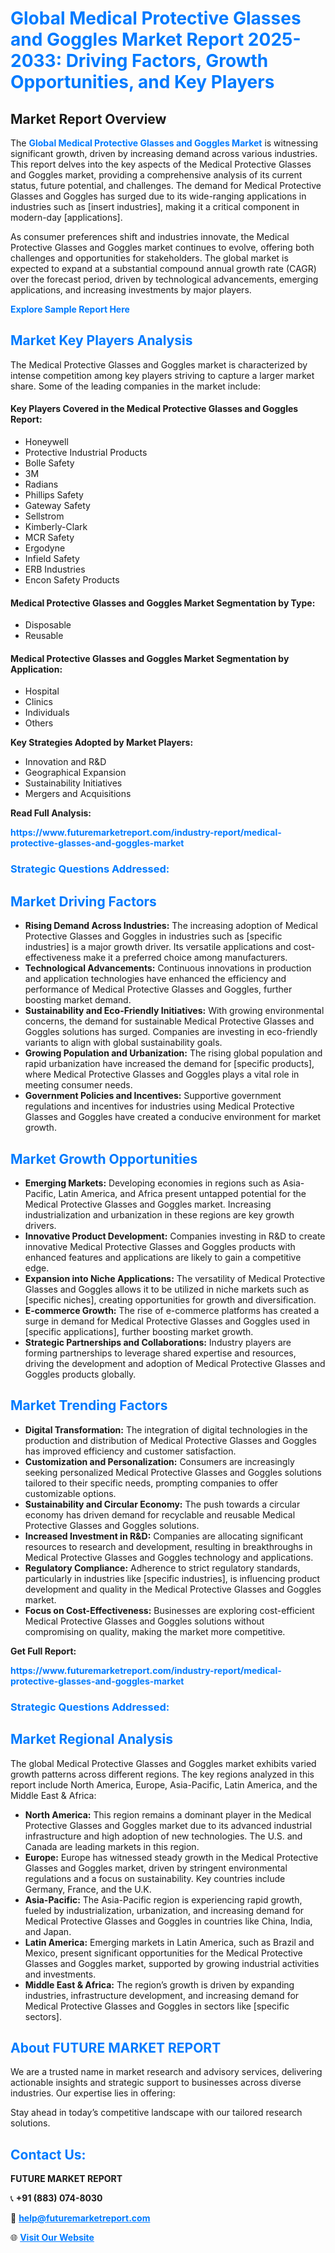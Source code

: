 <h1 style="color: #007BFF;">Global Medical Protective Glasses and Goggles Market Report 2025-2033: Driving Factors, Growth Opportunities, and Key Players</h1>

<section id="overview">
<h2>Market Report Overview</h2>
<p>The <a href="https://www.futuremarketreport.com/industry-report/medical-protective-glasses-and-goggles-market" style="color: #007BFF; text-decoration: none;"><strong>Global Medical Protective Glasses and Goggles Market</strong></a> is witnessing significant growth, driven by increasing demand across various industries. This report delves into the key aspects of the Medical Protective Glasses and Goggles market, providing a comprehensive analysis of its current status, future potential, and challenges. The demand for Medical Protective Glasses and Goggles has surged due to its wide-ranging applications in industries such as [insert industries], making it a critical component in modern-day [applications].</p>
<p>As consumer preferences shift and industries innovate, the Medical Protective Glasses and Goggles market continues to evolve, offering both challenges and opportunities for stakeholders. The global market is expected to expand at a substantial compound annual growth rate (CAGR) over the forecast period, driven by technological advancements, emerging applications, and increasing investments by major players.</p>
</section>

<section id="overview">
<p><a href="https://www.futuremarketreport.com/request-sample/reportId=64555" style="color: #007BFF; text-decoration: none;"><strong>Explore Sample Report Here</strong></a></p>
</section>

<section id="key-players">
<h2 style="color: #007BFF;">Market Key Players Analysis</h2>
<p>The Medical Protective Glasses and Goggles market is characterized by intense competition among key players striving to capture a larger market share. Some of the leading companies in the market include:</p>
<h4>Key Players Covered in the Medical Protective Glasses and Goggles Report:</h4>
<ul><li>Honeywell</li><li>Protective Industrial Products</li><li>Bolle Safety</li><li>3M</li><li>Radians</li><li>Phillips Safety</li><li>Gateway Safety</li><li>Sellstrom</li><li>Kimberly-Clark</li><li>MCR Safety</li><li>Ergodyne</li><li>Infield Safety</li><li>ERB Industries</li><li>Encon Safety Products</li></ul>
<h4>Medical Protective Glasses and Goggles Market Segmentation by Type:</h4>
<ul><li>Disposable</li><li>Reusable</li></ul>

<h4>Medical Protective Glasses and Goggles Market Segmentation by Application:</h4>
<ul><li>Hospital</li><li>Clinics</li><li>Individuals</li><li>Others</li></ul>
<p><strong>Key Strategies Adopted by Market Players:</strong></p>
<ul>
<li>Innovation and R&D</li>
<li>Geographical Expansion</li>
<li>Sustainability Initiatives</li>
<li>Mergers and Acquisitions</li>
</ul>
</section>

<section>
<p><strong>Read Full Analysis: </strong></p><a href="https://www.futuremarketreport.com/industry-report/medical-protective-glasses-and-goggles-market" style="color: #007BFF; text-decoration: none;"><strong>https://www.futuremarketreport.com/industry-report/medical-protective-glasses-and-goggles-market</strong></a>
<h3 style="color: #007BFF;">Strategic Questions Addressed:</h3>
</section>

<section id="driving-factors">
<h2 style="color: #007BFF;">Market Driving Factors</h2>
<ul>
<li><strong>Rising Demand Across Industries:</strong> The increasing adoption of Medical Protective Glasses and Goggles in industries such as [specific industries] is a major growth driver. Its versatile applications and cost-effectiveness make it a preferred choice among manufacturers.</li>
<li><strong>Technological Advancements:</strong> Continuous innovations in production and application technologies have enhanced the efficiency and performance of Medical Protective Glasses and Goggles, further boosting market demand.</li>
<li><strong>Sustainability and Eco-Friendly Initiatives:</strong> With growing environmental concerns, the demand for sustainable Medical Protective Glasses and Goggles solutions has surged. Companies are investing in eco-friendly variants to align with global sustainability goals.</li>
<li><strong>Growing Population and Urbanization:</strong> The rising global population and rapid urbanization have increased the demand for [specific products], where Medical Protective Glasses and Goggles plays a vital role in meeting consumer needs.</li>
<li><strong>Government Policies and Incentives:</strong> Supportive government regulations and incentives for industries using Medical Protective Glasses and Goggles have created a conducive environment for market growth.</li>
</ul>
</section>

<section id="growth-opportunities">
<h2 style="color: #007BFF;">Market Growth Opportunities</h2>
<ul>
<li><strong>Emerging Markets:</strong> Developing economies in regions such as Asia-Pacific, Latin America, and Africa present untapped potential for the Medical Protective Glasses and Goggles market. Increasing industrialization and urbanization in these regions are key growth drivers.</li>
<li><strong>Innovative Product Development:</strong> Companies investing in R&D to create innovative Medical Protective Glasses and Goggles products with enhanced features and applications are likely to gain a competitive edge.</li>
<li><strong>Expansion into Niche Applications:</strong> The versatility of Medical Protective Glasses and Goggles allows it to be utilized in niche markets such as [specific niches], creating opportunities for growth and diversification.</li>
<li><strong>E-commerce Growth:</strong> The rise of e-commerce platforms has created a surge in demand for Medical Protective Glasses and Goggles used in [specific applications], further boosting market growth.</li>
<li><strong>Strategic Partnerships and Collaborations:</strong> Industry players are forming partnerships to leverage shared expertise and resources, driving the development and adoption of Medical Protective Glasses and Goggles products globally.</li>
</ul>
</section>

<section id="trending-factors">
<h2 style="color: #007BFF;">Market Trending Factors</h2>
<ul>
<li><strong>Digital Transformation:</strong> The integration of digital technologies in the production and distribution of Medical Protective Glasses and Goggles has improved efficiency and customer satisfaction.</li>
<li><strong>Customization and Personalization:</strong> Consumers are increasingly seeking personalized Medical Protective Glasses and Goggles solutions tailored to their specific needs, prompting companies to offer customizable options.</li>
<li><strong>Sustainability and Circular Economy:</strong> The push towards a circular economy has driven demand for recyclable and reusable Medical Protective Glasses and Goggles solutions.</li>
<li><strong>Increased Investment in R&D:</strong> Companies are allocating significant resources to research and development, resulting in breakthroughs in Medical Protective Glasses and Goggles technology and applications.</li>
<li><strong>Regulatory Compliance:</strong> Adherence to strict regulatory standards, particularly in industries like [specific industries], is influencing product development and quality in the Medical Protective Glasses and Goggles market.</li>
<li><strong>Focus on Cost-Effectiveness:</strong> Businesses are exploring cost-efficient Medical Protective Glasses and Goggles solutions without compromising on quality, making the market more competitive.</li>
</ul>
</section>

<section>
<p><strong>Get Full Report: </strong></p><a href="https://www.futuremarketreport.com/industry-report/medical-protective-glasses-and-goggles-market" style="color: #007BFF; text-decoration: none;"><strong>https://www.futuremarketreport.com/industry-report/medical-protective-glasses-and-goggles-market</strong></a>
<h3 style="color: #007BFF;">Strategic Questions Addressed:</h3>
</section>


<section id="regional-analysis">
<h2 style="color: #007BFF;">Market Regional Analysis</h2>
<p>The global Medical Protective Glasses and Goggles market exhibits varied growth patterns across different regions. The key regions analyzed in this report include North America, Europe, Asia-Pacific, Latin America, and the Middle East & Africa:</p>
<ul>
<li><strong>North America:</strong> This region remains a dominant player in the Medical Protective Glasses and Goggles market due to its advanced industrial infrastructure and high adoption of new technologies. The U.S. and Canada are leading markets in this region.</li>
<li><strong>Europe:</strong> Europe has witnessed steady growth in the Medical Protective Glasses and Goggles market, driven by stringent environmental regulations and a focus on sustainability. Key countries include Germany, France, and the U.K.</li>
<li><strong>Asia-Pacific:</strong> The Asia-Pacific region is experiencing rapid growth, fueled by industrialization, urbanization, and increasing demand for Medical Protective Glasses and Goggles in countries like China, India, and Japan.</li>
<li><strong>Latin America:</strong> Emerging markets in Latin America, such as Brazil and Mexico, present significant opportunities for the Medical Protective Glasses and Goggles market, supported by growing industrial activities and investments.</li>
<li><strong>Middle East & Africa:</strong> The region’s growth is driven by expanding industries, infrastructure development, and increasing demand for Medical Protective Glasses and Goggles in sectors like [specific sectors].</li>
</ul>
</section>

<footer>
<h2 style="color: #007BFF;">About FUTURE MARKET REPORT</h2>
<p>We are a trusted name in market research and advisory services, delivering actionable insights and strategic support to businesses across diverse industries. Our expertise lies in offering:</p>

<p>Stay ahead in today’s competitive landscape with our tailored research solutions.</p>

<h2 style="color: #007BFF;">Contact Us:</h2>
<p><strong>FUTURE MARKET REPORT</strong></p>
<p>📞 <strong>+91 (883) 074-8030</strong></p>
<p>📧 <strong><a href="mailto:help@futuremarketreport.com" style="color: #007BFF;">help@futuremarketreport.com</a></strong></p>
<p>🌐 <strong><a href="https://www.futuremarketreport.com/" style="color: #007BFF;">Visit Our Website</a></strong></p>
</footer>